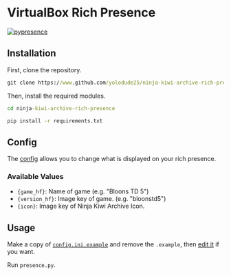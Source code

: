 # VirtualBox Rich Presence

[![pypresence](https://img.shields.io/badge/using-pypresence-00bb88.svg?style=for-the-badge&logo=discord&logoWidth=20)](https://github.com/qwertyquerty/pypresence)

## Installation

First, clone the repository.

```cmd
git clone https://www.github.com/yolodude25/ninja-kiwi-archive-rich-presence
```

Then, install the required modules.

```cmd
cd ninja-kiwi-archive-rich-presence
```

```cmd
pip install -r requirements.txt
```

## Config

The [config](config.ini.example) allows you to change what is displayed on your rich presence.

### Available Values

- `{game_hf}`: Name of game (e.g. "Bloons TD 5")
- `{version_hf}`: Image key of game. (e.g. "bloonstd5")
- `{icon}`: Image key of Ninja Kiwi Archive Icon.

## Usage

Make a copy of [`config.ini.example`](config.ini.example) and remove the `.example`, then [edit it](#config) if you want.

Run `presence.py`.
